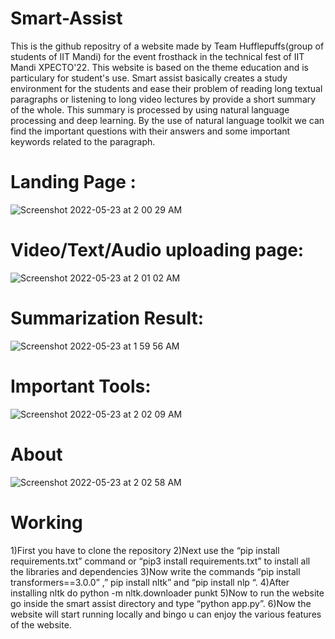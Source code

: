 # Smart-Assist
This is the github repositry of a website made by Team Hufflepuffs(group of students of IIT Mandi) for the event frosthack in the technical fest of IIT Mandi XPECTO'22.
This website is based on the theme education and is particulary for student's use.
Smart assist basically creates a study environment for the students and ease their problem of reading long textual paragraphs or listening to long video lectures by provide a short summary of the whole.
This summary is processed by using natural language processing and deep learning. By the use of natural language toolkit we can find the important questions with their answers and some important keywords related to the paragraph.
# Landing Page :
![Screenshot 2022-05-23 at 2 00 29 AM](https://user-images.githubusercontent.com/79039452/169714623-b1be991f-6bbd-4216-b599-88567106d37d.png)
# Video/Text/Audio uploading page:
![Screenshot 2022-05-23 at 2 01 02 AM](https://user-images.githubusercontent.com/79039452/169714646-c5fd62c2-47ab-4261-bd9a-07a34be6ee3d.png)
# Summarization Result:
![Screenshot 2022-05-23 at 1 59 56 AM](https://user-images.githubusercontent.com/79039452/169714606-77cc344d-7651-4502-af7d-0b5e5bb0c97e.png)
# Important Tools:
![Screenshot 2022-05-23 at 2 02 09 AM](https://user-images.githubusercontent.com/79039452/169714676-15c67781-a97e-4a7e-866a-92748615fea9.png)
# About
![Screenshot 2022-05-23 at 2 02 58 AM](https://user-images.githubusercontent.com/79039452/169714704-547ddf49-673e-46fc-b519-3814ff15a4f9.png)

# Working
1)First you have to clone the repository
2)Next use the “pip install requirements.txt” command or “pip3 install requirements.txt” to install all the libraries and dependencies
3)Now write the commands “pip install transformers==3.0.0” ,” pip install nltk” and “pip install nlp “.
4)After installing nltk do python -m nltk.downloader punkt
5)Now to run the website go inside the smart assist directory and type “python app.py”.
6)Now the website will start running locally and bingo u can enjoy the various features of the website.

